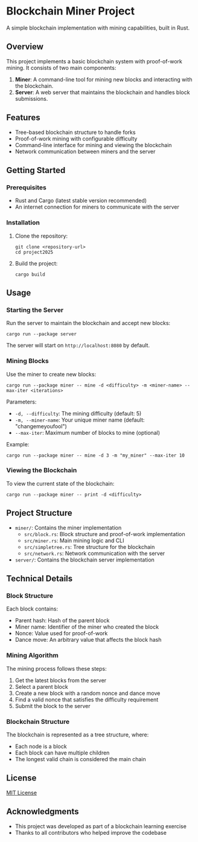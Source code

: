 # Blockchain Miner Project

A simple blockchain implementation with mining capabilities, built in Rust.

## Overview

This project implements a basic blockchain system with proof-of-work mining. It consists of two main components:

1. **Miner**: A command-line tool for mining new blocks and interacting with the blockchain.
2. **Server**: A web server that maintains the blockchain and handles block submissions.

## Features

- Tree-based blockchain structure to handle forks
- Proof-of-work mining with configurable difficulty
- Command-line interface for mining and viewing the blockchain
- Network communication between miners and the server

## Getting Started

### Prerequisites

- Rust and Cargo (latest stable version recommended)
- An internet connection for miners to communicate with the server

### Installation

1. Clone the repository:
   ```
   git clone <repository-url>
   cd project2025
   ```

2. Build the project:
   ```
   cargo build
   ```

## Usage

### Starting the Server

Run the server to maintain the blockchain and accept new blocks:

```
cargo run --package server
```

The server will start on `http://localhost:8080` by default.

### Mining Blocks

Use the miner to create new blocks:

```
cargo run --package miner -- mine -d <difficulty> -m <miner-name> --max-iter <iterations>
```

Parameters:
- `-d, --difficulty`: The mining difficulty (default: 5)
- `-m, --miner-name`: Your unique miner name (default: "changemeyoufool")
- `--max-iter`: Maximum number of blocks to mine (optional)

Example:
```
cargo run --package miner -- mine -d 3 -m "my_miner" --max-iter 10
```

### Viewing the Blockchain

To view the current state of the blockchain:

```
cargo run --package miner -- print -d <difficulty>
```

## Project Structure

- `miner/`: Contains the miner implementation
  - `src/block.rs`: Block structure and proof-of-work implementation
  - `src/miner.rs`: Main mining logic and CLI
  - `src/simpletree.rs`: Tree structure for the blockchain
  - `src/network.rs`: Network communication with the server
- `server/`: Contains the blockchain server implementation

## Technical Details

### Block Structure

Each block contains:
- Parent hash: Hash of the parent block
- Miner name: Identifier of the miner who created the block
- Nonce: Value used for proof-of-work
- Dance move: An arbitrary value that affects the block hash

### Mining Algorithm

The mining process follows these steps:
1. Get the latest blocks from the server
2. Select a parent block
3. Create a new block with a random nonce and dance move
4. Find a valid nonce that satisfies the difficulty requirement
5. Submit the block to the server

### Blockchain Structure

The blockchain is represented as a tree structure, where:
- Each node is a block
- Each block can have multiple children
- The longest valid chain is considered the main chain

## License

[MIT License](LICENSE)

## Acknowledgments

- This project was developed as part of a blockchain learning exercise
- Thanks to all contributors who helped improve the codebase
